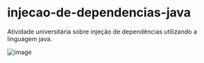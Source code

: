# injecao-de-dependencias-java
Atividade universitária sobre injeção de dependências utilizando a linguagem java.

![image](https://github.com/RodBerw/injecao-de-dependencias-java/assets/83656054/1553fc56-2bbe-4ddb-9ede-c97175fa842a)
